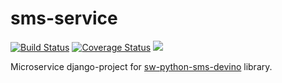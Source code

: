 # sms-service
[![Build Status](https://travis-ci.org/telminov/sms-service.svg?branch=master)](https://travis-ci.org/telminov/sms-service)
[![Coverage Status](https://coveralls.io/repos/github/telminov/sms-service/badge.svg?branch=master)](https://coveralls.io/github/telminov/sms-service?branch=master)
[![](https://images.microbadger.com/badges/image/telminov/sms-service.svg)](https://microbadger.com/images/telminov/sms-service "Get your own image badge on microbadger.com")


Microservice django-project for [sw-python-sms-devino](https://github.com/telminov/sw-python-sms-devino) library.
